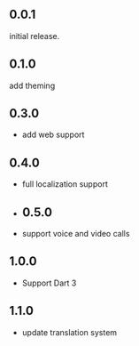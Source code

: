 ## 0.0.1
initial release.
## 0.1.0
add theming
## 0.3.0
- add web support
## 0.4.0
- full localization support
- ## 0.5.0
- support voice and video calls
## 1.0.0
- Support Dart 3
## 1.1.0
- update translation system
